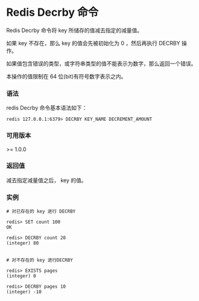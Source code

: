 # Redis Decrby 命令

Redis Decrby 命令将 key 所储存的值减去指定的减量值。

如果 key 不存在，那么 key 的值会先被初始化为 0 ，然后再执行 DECRBY 操作。

如果值包含错误的类型，或字符串类型的值不能表示为数字，那么返回一个错误。

本操作的值限制在 64 位(bit)有符号数字表示之内。

### 语法

redis Decrby 命令基本语法如下：

```
redis 127.0.0.1:6379> DECRBY KEY_NAME DECREMENT_AMOUNT
```

### 可用版本

\>= 1.0.0

### 返回值

减去指定减量值之后， key 的值。

### 实例

```
# 对已存在的 key 进行 DECRBY

redis> SET count 100
OK

redis> DECRBY count 20
(integer) 80


# 对不存在的 key 进行DECRBY

redis> EXISTS pages
(integer) 0

redis> DECRBY pages 10
(integer) -10
```